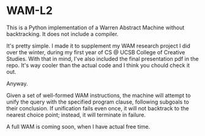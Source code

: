 # WAM-L2

This is a Python implementation of a Warren Abstract Machine without backtracking. It does not include a compiler.

It's pretty simple. I made it to supplement my WAM research project I did over the winter, during my first year of CS @ UCSB College of Creative Studies. With that in mind, I've also included the final presentation pdf in the repo. It's way cooler than the actual code and I think you chould check it out.

Anyway.

Given a set of well-formed WAM instructions, the machine will attempt to unify the query with the specified program clause, following subgoals to their conclusion. If unification fails even once, it will not backtrack to the nearest choice point; instead, it will terminate in failure. 

A full WAM is coming soon, when I have actual free time. 
